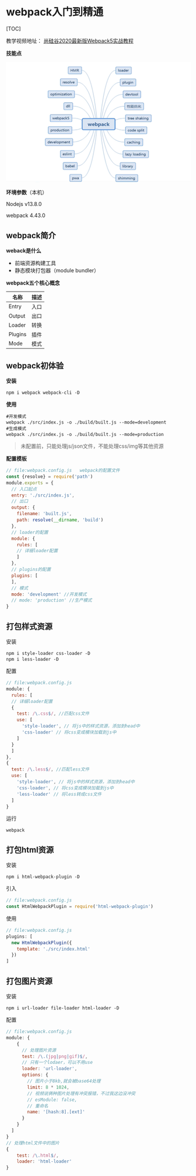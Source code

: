 # webpack入门到精通

[TOC]

教学视频地址： [尚硅谷2020最新版Webpack5实战教程](https://www.bilibili.com/video/BV1e7411j7T5)

**技能点**

![image](技能点.png)

**环境参数**（本机）

Nodejs v13.8.0

webpack 4.43.0

## webpack简介

**weback是什么**

* 前端资源构建工具
* 静态模块打包器（module bundler）

**webpack五个核心概念**

| 名称    | 描述 |
| ------- | ---- |
| Entry   | 入口 |
| Output  | 出口 |
| Loader  | 转换 |
| Plugins | 插件 |
| Mode    | 模式 |

## webpack初体验

**安装**

```shell
npm i webpack webpack-cli -D
```

**使用**

```shell
#开发模式
webpack ./src/index.js -o ./build/built.js --mode=development
#生成模式
webpack ./src/index.js -o ./build/built.js --mode=production
```

> 未配置前，只能处理js/json文件，不能处理css/img等其他资源

**配置模板**

```js
// file:webpack.config.js   webpack的配置文件
const {resolve} = require('path')
module.exports = {
  // 入口起点
  entry: './src/index.js',
  // 出口
  output: {
    filename: 'built.js',
    path: resolve(__dirname, 'build') 
  },
  // loader的配置
  module: {
    rules: [
    // 详细loader配置
    ]
  },
  // plugins的配置
  plugins: [
  ],
  // 模式
  mode: 'development' //开发模式
  // mode: 'production' //生产模式
}
```

## 打包样式资源

安装

```shell
npm i style-loader css-loader -D
npm i less-loader -D
```

配置

```js
// file:webpack.config.js
module: {
  rules: [
  // 详细loader配置
  {
    test: /\.css$/, //匹配css文件
    use: [
      'style-loader', // 将js中的样式资源，添加到head中
      'css-loader' // 将css变成模块加载到js中
    ]
  }
  ]
},
{
  test: /\.less$/, //匹配less文件
  use: [
    'style-loader', // 将js中的样式资源，添加到head中
    'css-loader', // 将css变成模块加载到js中
    'less-loader' // 将less转成css文件
  ]
}    
```

运行

```shell
webpack
```

## 打包html资源

安装

```
npm i html-webpack-plugin -D
```

引入

```js
// file:webpack.config.js
const HtmlWebpackPlugin = require('html-webpack-plugin')
```

使用

```js
// file:webpack.config.js
plugins: [
  new HtmlWebpackPlugin({
    template: './src/index.html'
  })
]
```

## 打包图片资源

安装

```shell
npm i url-loader file-loader html-loader -D
```

配置

```js
// file:webpack.config.js
module: {
    {
      // 处理图片资源
      test: /\.(jpg|png|gif)$/,
      // 只有一个lodaer，可以不用use
      loader: 'url-loader',
      options: {
        // 图片小于8kb,就会被base64处理
        limit: 8 * 1024,
        // 视频说俩种图片处理有冲突报错，不过我这边没冲突
        // esModule: false,
        // 重命名
        name: '[hash:8].[ext]'
      }
    }
  ]
}
// 处理html文件中的图片
{
    test: /\.html$/,
    loader: 'html-loader'
}
```

